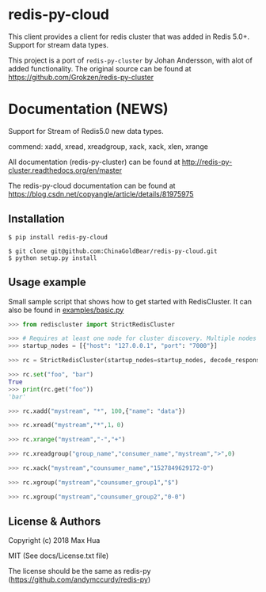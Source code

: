 # redis-py-cloud

This client provides a client for redis cluster that was added in Redis 5.0+. Support for stream data types.

This project is a port of `redis-py-cluster` by Johan Andersson, with alot of added functionality. The original source can be found at https://github.com/Grokzen/redis-py-cluster


# Documentation (NEWS)

Support for Stream of Redis5.0 new data types.

commend: xadd, xread, xreadgroup, xack, xack, xlen, xrange

All documentation (redis-py-cluster) can be found at http://redis-py-cluster.readthedocs.org/en/master

The redis-py-cloud documentation can be found at https://blog.csdn.net/copyangle/article/details/81975975



## Installation

```
$ pip install redis-py-cloud
```

```
$ git clone git@github.com:ChinaGoldBear/redis-py-cloud.git
$ python setup.py install
```



## Usage example

Small sample script that shows how to get started with RedisCluster. It can also be found in [examples/basic.py](examples/basic.py)

```python
>>> from rediscluster import StrictRedisCluster

>>> # Requires at least one node for cluster discovery. Multiple nodes is recommended.
>>> startup_nodes = [{"host": "127.0.0.1", "port": "7000"}]

>>> rc = StrictRedisCluster(startup_nodes=startup_nodes, decode_responses=True)

>>> rc.set("foo", "bar")
True
>>> print(rc.get("foo"))
'bar'

>>> rc.xadd("mystream", "*", 100,{"name": "data"})

>>> rc.xread("mystream","*",1，0)

>>> rc.xrange("mystream","-","+")

>>> rc.xreadgroup("group_name","consumer_name","mystream",">",0)

>>> rc.xack("mystream","counsumer_name","1527849629172-0")

>>> rc.xgroup("mystream","counsumer_group1","$")

>>> rc.xgroup("mystream","counsumer_group2","0-0")

```



## License & Authors

Copyright (c) 2018 Max Hua

MIT (See docs/License.txt file)

The license should be the same as redis-py (https://github.com/andymccurdy/redis-py)
